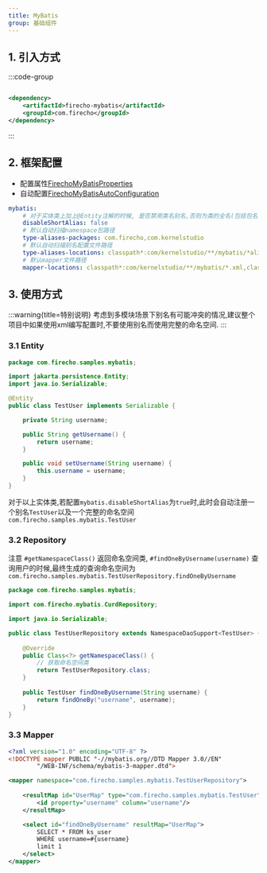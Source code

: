 ```yaml
---
title: MyBatis 
group: 基础组件
---
```


## 1. 引入方式

:::code-group

```xml [pom.xml]

<dependency>
    <artifactId>firecho-mybatis</artifactId>
    <groupId>com.firecho</groupId>
</dependency>
```

:::

## 2. 框架配置

* 配置属性<a href="/api/references/firecho/latest/com/firecho/boot/properties/mybatis/FirechoMyBatisProperties.html" target="_blank">FirechoMyBatisProperties</a>
* 自动配置<a href="/api/references/firecho/latest/com/firecho/boot/autoconfigure/mybatis/FirechoMyBatisAutoConfiguration.html" target="_blank">FirechoMyBatisAutoConfiguration</a>

```yaml
mybatis:
    # 对于实体类上加上@Entity注解的时候, 是否禁用类名别名,否则为类的全名(包括包名)
    disableShortAlias: false
    # 默认自动扫描namespace包路径
    type-aliases-packages: com.firecho,com.kernelstudio
    # 默认自动扫描别名配置文件路径
    type-aliases-locations: classpath*:com/kernelstudio/**/mybatis/*aliases.xml,classpath*:com/firecho/**/mybatis/*aliases.xml
    # 默认mapper文件路径
    mapper-locations: classpath*:com/kernelstudio/**/mybatis/*.xml,classpath*:com/kernelstudio/**/mybatis/mapper/*.xml,classpath*:com/firecho/**/mybatis/*.xml,classpath*:com/firecho/**/mybatis/mapper/*.xml
```

## 3. 使用方式

:::warning{title=特别说明}
考虑到多模块场景下别名有可能冲突的情况,建议整个项目中如果使用xml编写配置时,不要使用别名而使用完整的命名空间.
:::

### 3.1 Entity

```java
package com.firecho.samples.mybatis;

import jakarta.persistence.Entity;
import java.io.Serializable;

@Entity
public class TestUser implements Serializable {

    private String username;

    public String getUsername() {
        return username;
    }

    public void setUsername(String username) {
        this.username = username;
    }
}
```

对于以上实体类,若配置`mybatis.disableShortAlias`为`true`时,此时会自动注册一个别名`TestUser`以及一个完整的命名空间`com.firecho.samples.mybatis.TestUser`

### 3.2 Repository

注意 `#getNamespaceClass()` 返回命名空间类, `#findOneByUsername(username)` 查询用户的时候,最终生成的查询命名空间为
`com.firecho.samples.mybatis.TestUserRepository.findOneByUsername`

```java
package com.firecho.samples.mybatis;

import com.firecho.mybatis.CurdRepository;

import java.io.Serializable;

public class TestUserRepository extends NamespaceDaoSupport<TestUser> {
    
    @Override
    public Class<?> getNamespaceClass() {
        // 获取命名空间类
        return TestUserRepository.class;
    }
    
    public TestUser findOneByUsername(String username) {
        return findOneBy("username", username);
    }
}
```

### 3.3 Mapper

```xml
<?xml version="1.0" encoding="UTF-8" ?>
<!DOCTYPE mapper PUBLIC "-//mybatis.org//DTD Mapper 3.0//EN"
        "/WEB-INF/schema/mybatis-3-mapper.dtd">

<mapper namespace="com.firecho.samples.mybatis.TestUserRepository">
    
    <resultMap id="UserMap" type="com.firecho.samples.mybatis.TestUser">
        <id property="username" column="username"/>
    </resultMap>

    <select id="findOneByUsername" resultMap="UserMap">
        SELECT * FROM ks_user
        WHERE username=#{username}
        limit 1
    </select>
</mapper>
```